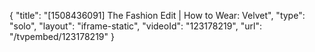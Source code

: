 {
    "title": "[1508436091] The Fashion Edit | How to Wear: Velvet",
    "type": "solo",
    "layout": "iframe-static",
    "videoId": "123178219",
    "url": "\/tvpembed\/123178219"
}